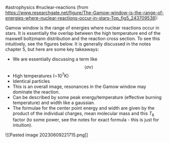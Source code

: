 #astrophysics 
#nuclear-reactions 
(from https://www.researchgate.net/figure/The-Gamow-window-is-the-range-of-energies-where-nuclear-reactions-occur-in-stars-Top_fig5_243709538):

Gamow window is the range of energies where nuclear reactions occur in stars. It is essentially the overlap between the high temperature end of the maxwell boltzmann distribution and the reaction cross section. To see this intuitively, see the figures below.
It is generally discussed in the notes chapter 5, but here are some key takeaways:
- We are essentially discussing a term like $$\langle \sigma v\rangle$$
- High temperatures (~$10^7$K)
- Identical particles
- This is an overall image, resonances in the Gamow window may dominate the reaction.
- Can be described by some peak energy/temperature (effective burning temperature) and width like a gaussian.
- The formulae for the center point energy and width are given by the product of the individual charges, mean molecular mass and this $T_6$ factor (to some power, see the notes for exact formula - this is just for intuition).


![[Pasted image 20230609221715.png]]